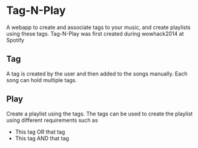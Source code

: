 Tag-N-Play
==============

A webapp to create and associate tags to your music, and create playlists using these tags. Tag-N-Play was first created during wowhack2014 at Spotify 

## Tag

A tag is created by the user and then added to the songs manually. Each song can hold multiple tags.

## Play

Create a playlist using the tags. The tags can be used to create the playlist using different requirements such as

* This tag OR that tag
* This tag AND that tag


